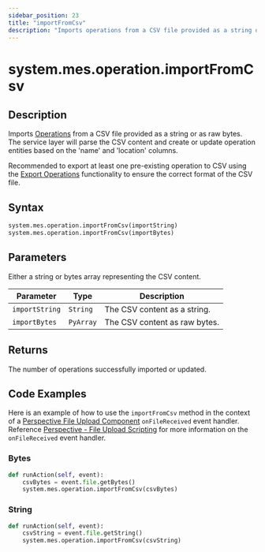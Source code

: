 ```yaml
---
sidebar_position: 23
title: "importFromCsv"
description: "Imports operations from a CSV file provided as a string or as raw bytes"
---
```


# system.mes.operation.importFromCsv

## Description

Imports [Operations](../../data-model/operation-model/operation) from a CSV file provided as a string or as raw bytes. 
The service layer will parse the CSV content and create or update operation entities based on the 'name' and 'location' 
columns.

Recommended to export at least one pre-existing operation to CSV using the [Export Operations](export-as-csv.md)
functionality to ensure the correct format of the CSV file.

## Syntax

```python
system.mes.operation.importFromCsv(importString)
system.mes.operation.importFromCsv(importBytes)
```

## Parameters

Either a string or bytes array representing the CSV content. 

| Parameter          | Type     | Description                                                   |
| ------------------ |----------| ------------------------------------------------------------- |
| `importString`     | `String` | The CSV content as a string.                                  |
| `importBytes`      | `PyArray` | The CSV content as raw bytes.                                 |

## Returns

The number of operations successfully imported or updated.

## Code Examples

Here is an example of how to use the `importFromCsv` method in the context of a [Perspective File Upload Component](https://www.docs.inductiveautomation.com/docs/8.1/appendix/components/perspective-components/perspective-input-palette/perspective-file-upload)
`onFileReceived` event handler. Reference [Perspective - File Upload Scripting](https://www.docs.inductiveautomation.com/docs/8.1/appendix/components/perspective-components/perspective-input-palette/perspective-file-upload/perspective-file-upload-scripting)
for more information on the `onFileReceived` event handler.

### Bytes
```python
def runAction(self, event):
	csvBytes = event.file.getBytes()
	system.mes.operation.importFromCsv(csvBytes)
```

### String
```python
def runAction(self, event):
	csvString = event.file.getString()
	system.mes.operation.importFromCsv(csvString)
```
